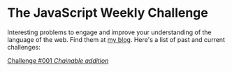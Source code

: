 # The JavaScript Weekly Challenge

Interesting problems to engage and improve your understanding of the language of the web. Find them at [my blog](https://cdas.svbtle.com). Here's a list of past and current challenges:

[Challenge #001 *Chainable addition*](https://github.com/c-das/jswc/blob/master/week001/README.md)
